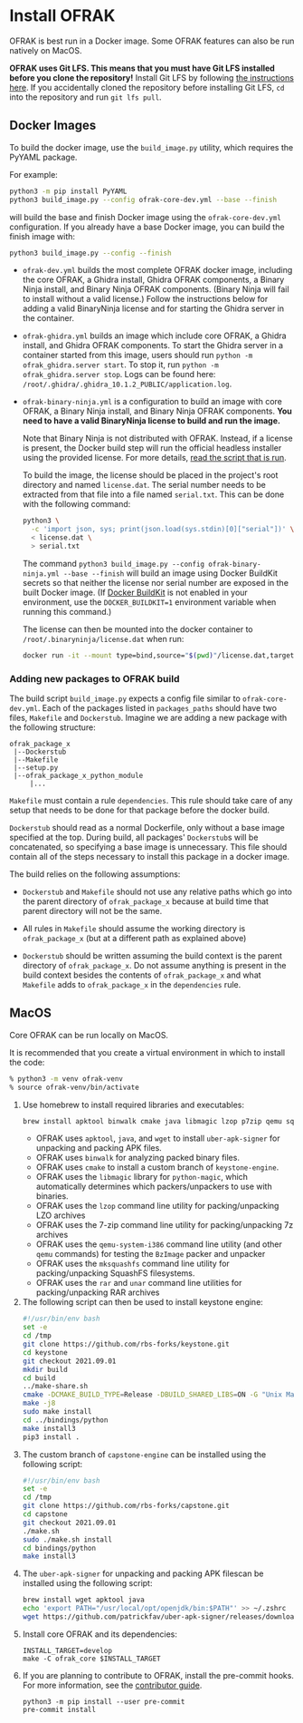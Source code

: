 # Install OFRAK

OFRAK is best run in a Docker image. Some OFRAK features can also be run natively on MacOS.

**OFRAK uses Git LFS. This means that you must have Git LFS installed before you clone the repository!** Install Git LFS by following [the instructions here](https://git-lfs.github.com/). If you accidentally cloned the repository before installing Git LFS, `cd` into the repository and run `git lfs pull`.

## Docker Images
To build the docker image, use the `build_image.py` utility, which requires the PyYAML package.

For example:
```bash
python3 -m pip install PyYAML
python3 build_image.py --config ofrak-core-dev.yml --base --finish
```

will build the base and finish Docker image using the `ofrak-core-dev.yml` configuration. If you already have a base Docker image, you can build the finish image with:

```bash
python3 build_image.py --config --finish
```

- `ofrak-dev.yml` builds the most complete OFRAK docker image, including the core OFRAK, a Ghidra install, Ghidra OFRAK components, a Binary Ninja install, and Binary Ninja OFRAK components. (Binary Ninja will fail to install without a valid license.) Follow the instructions below for adding a valid BinaryNinja license and for starting the Ghidra server in the container.
- `ofrak-ghidra.yml` builds an image which include core OFRAK, a Ghidra install, and Ghidra OFRAK components. To start the Ghidra server in a container started from this image, users should run `python -m ofrak_ghidra.server start`. To stop it, run `python -m ofrak_ghidra.server stop`. Logs can be found here: `/root/.ghidra/.ghidra_10.1.2_PUBLIC/application.log`.
- `ofrak-binary-ninja.yml` is a configuration to build an image with core OFRAK, a Binary Ninja install, and Binary Ninja OFRAK components. **You need to have a valid BinaryNinja license to build and run the image.** 

  Note that Binary Ninja is not distributed with OFRAK. Instead, if a license is present, the Docker build step will run the official headless installer using the provided license. For more details, [read the script that is run](disassemblers/ofrak_binary_ninja/install_binary_ninja_headless_linux.sh).

  To build the image, the license should be placed in the project's root directory and named `license.dat`. The serial number needs to be extracted from that file into a file named `serial.txt`. This can be done with the following command:
  ```bash
  python3 \
    -c 'import json, sys; print(json.load(sys.stdin)[0]["serial"])' \
    < license.dat \
    > serial.txt
  ```

  The command `python3 build_image.py --config ofrak-binary-ninja.yml --base --finish` will build an image using Docker BuildKit secrets so that neither the license nor serial number are exposed in the built Docker image.
  (If [Docker BuildKit](https://docs.docker.com/develop/develop-images/build_enhancements/) is not enabled in your environment, use the `DOCKER_BUILDKIT=1` environment variable when running this command.)

  The license can then be mounted into the docker container to `/root/.binaryninja/license.dat` when run:

  ```bash
  docker run -it --mount type=bind,source="$(pwd)"/license.dat,target=/root/.binaryninja/license.dat registry.gitlab.com/redballoonsecurity/ofrak/binary-ninja bash
  ```


### Adding new packages to OFRAK build

The build script `build_image.py` expects a config file similar to `ofrak-core-dev.yml`. Each of the packages listed in `packages_paths` should have two files, `Makefile` and `Dockerstub`. Imagine we are adding a new package with the following structure:

```
ofrak_package_x
 |--Dockerstub
 |--Makefile
 |--setup.py
 |--ofrak_package_x_python_module
     |...
```

`Makefile` must contain a rule `dependencies`. This rule should take care of any setup that needs to be done for that package before the docker build.

`Dockerstub` should read as a normal Dockerfile, only without a base image specified at the top. During build, all packages' `Dockerstub`s will be concatenated, so specifying a base image is unnecessary. This file should contain all of the steps necessary to install this package in a docker image.

The build relies on the following assumptions:

* `Dockerstub` and `Makefile` should not use any relative paths which go into the parent directory of `ofrak_package_x` because at build time that parent directory will not be the same.

* All rules in `Makefile` should assume the working directory is `ofrak_package_x` (but at a different path as explained above)

* `Dockerstub` should be written assuming the build context is the parent directory of `ofrak_package_x`. Do not assume anything is present in the build context besides the contents of `ofrak_package_x` and what `Makefile` adds to `ofrak_package_x` in the `dependencies` rule.

## MacOS
Core OFRAK can be run locally on MacOS.

It is recommended that you create a virtual environment in which to install the code:
```bash
% python3 -m venv ofrak-venv
% source ofrak-venv/bin/activate
```

1. Use homebrew to install required libraries and executables:
    ```bash
    brew install apktool binwalk cmake java libmagic lzop p7zip qemu squashfs rar unar wget
    ```
    * OFRAK uses `apktool`, `java`, and `wget` to install `uber-apk-signer` for unpacking and packing APK files.
    * OFRAK uses `binwalk` for analyzing packed binary files.
    * OFRAK uses `cmake` to install a custom branch of `keystone-engine`.
    * OFRAK uses the `libmagic` library for `python-magic`, which automatically determines which packers/unpackers to use with binaries.
    * OFRAK uses the `lzop` command line utility for packing/unpacking LZO archives
    * OFRAK uses the 7-zip command line utility for packing/unpacking 7z archives
    * OFRAK uses the `qemu-system-i386` command line utility (and other `qemu` commands) for testing the `BzImage` packer and unpacker
    * OFRAK uses the `mksquashfs` command line utility for packing/unpacking SquashFS filesystems.
    * OFRAK uses the `rar` and `unar` command line utilities for packing/unpacking RAR archives
2.  The following script can then be used to install keystone engine:
    ```bash
    #!/usr/bin/env bash
    set -e
    cd /tmp
    git clone https://github.com/rbs-forks/keystone.git
    cd keystone
    git checkout 2021.09.01
    mkdir build
    cd build
    ../make-share.sh
    cmake -DCMAKE_BUILD_TYPE=Release -DBUILD_SHARED_LIBS=ON -G "Unix Makefiles" ..
    make -j8
    sudo make install
    cd ../bindings/python
    make install3
    pip3 install .
    ```
3. The custom branch of `capstone-engine` can be installed using the following script:
    ```bash
    #!/usr/bin/env bash
    set -e
    cd /tmp
    git clone https://github.com/rbs-forks/capstone.git
    cd capstone
    git checkout 2021.09.01
    ./make.sh
    sudo ./make.sh install
    cd bindings/python
    make install3
    ```
4. The `uber-apk-signer` for unpacking and packing APK filescan be installed using the following script:
    ```bash
    brew install wget apktool java
    echo 'export PATH="/usr/local/opt/openjdk/bin:$PATH"' >> ~/.zshrc
    wget https://github.com/patrickfav/uber-apk-signer/releases/download/v1.0.0/uber-apk-signer-1.0.0.jar -O /usr/local/bin/uber-apk-signer.jar
    ```
5. Install core OFRAK and its dependencies:
    ```
    INSTALL_TARGET=develop
    make -C ofrak_core $INSTALL_TARGET
    ```
6. If you are planning to contribute to OFRAK, install the pre-commit hooks. For more information, see the [contributor guide](docs/contributor-guide/getting-started.md).
    ```
    python3 -m pip install --user pre-commit
    pre-commit install
    ```
